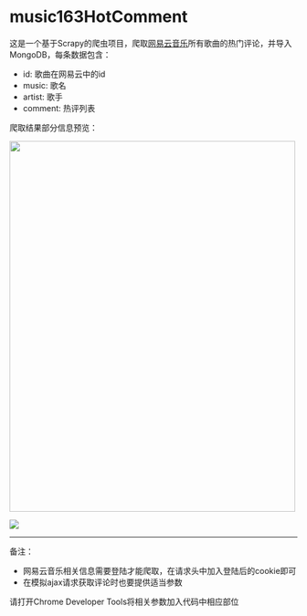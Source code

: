 # music163HotComment
这是一个基于Scrapy的爬虫项目，爬取[网易云音乐](https://music.163.com/#)所有歌曲的热门评论，并导入MongoDB，每条数据包含：
- id: 歌曲在网易云中的id
- music: 歌名
- artist: 歌手
- comment: 热评列表

爬取结果部分信息预览：

<img src='https://github.com/Carb-X/music163HotComment/blob/master/images/Capture_0.JPG?raw=true' width="500" height="650" />

![](https://github.com/Carb-X/music163HotComment/blob/master/images/Capture_1.JPG?raw=true)

---
备注：
- 网易云音乐相关信息需要登陆才能爬取，在请求头中加入登陆后的cookie即可
- 在模拟ajax请求获取评论时也要提供适当参数

请打开Chrome Developer Tools将相关参数加入代码中相应部位



